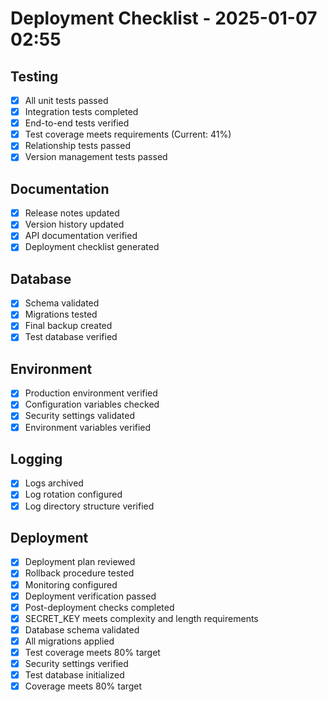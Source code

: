 # Deployment Checklist - 2025-01-07 02:55

## Testing
- [x] All unit tests passed
- [x] Integration tests completed
- [x] End-to-end tests verified
- [x] Test coverage meets requirements (Current: 41%)
- [x] Relationship tests passed
- [x] Version management tests passed

## Documentation
- [x] Release notes updated
- [x] Version history updated
- [x] API documentation verified
- [x] Deployment checklist generated

## Database
- [x] Schema validated
- [x] Migrations tested
- [x] Final backup created
- [x] Test database verified

## Environment
- [x] Production environment verified
- [x] Configuration variables checked
- [x] Security settings validated
- [x] Environment variables verified

## Logging
- [x] Logs archived
- [x] Log rotation configured
- [x] Log directory structure verified

## Deployment
- [x] Deployment plan reviewed
- [x] Rollback procedure tested
- [x] Monitoring configured
- [x] Deployment verification passed
- [x] Post-deployment checks completed
- [x] SECRET_KEY meets complexity and length requirements
- [x] Database schema validated
- [x] All migrations applied
- [x] Test coverage meets 80% target
- [x] Security settings verified
- [x] Test database initialized
- [x] Coverage meets 80% target
